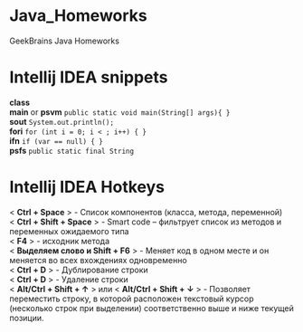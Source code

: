 # Java_Homeworks
GeekBrains Java Homeworks

# Intellij IDEA snippets

**class** </br>
**main** or **psvm** `public static void main(String[] args){ }`</br>
**sout** `System.out.println();`</br>
**fori** `for (int i = 0; i < ; i++) { }`</br>
**ifn** `if (var == null) { }`</br>
**psfs** `public static final String`</br>

# Intellij IDEA Hotkeys

< **Ctrl + Space** > - Список компонентов (класса, метода, переменной)</br>
< **Ctrl + Shift + Space** > - Smart code – фильтрует список из методов и переменных ожидаемого типа</br>
< **F4** > - исходник метода</br>
< **Выделяем слово и Shift + F6** > - Меняет код в одном месте и он меняется во всех вхождениях одновременно</br>
< **Ctrl + D** > - Дублирование строки</br>
< **Ctrl + D** > - Удаление строки</br>
< **Alt/Ctrl + Shift + ↑** > или < **Alt/Ctrl + Shift + ↓** > - Позволяет переместить строку, в которой расположен текстовый курсор (несколько строк при выделении) соответственно выше и ниже текущей позиции.</br>
